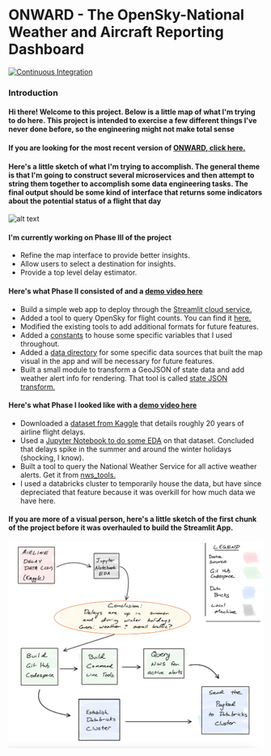 # ONWARD - The OpenSky-National Weather and Aircraft Reporting Dashboard

[![Continuous Integration](https://github.com/andrewkroening/ONWARD-Streamlit-App/actions/workflows/main.yml/badge.svg)](https://github.com/andrewkroening/ONWARD-Streamlit-App/actions/workflows/main.yml)

### Introduction

#### Hi there! Welcome to this project. Below is a little map of what I'm trying to do here. This project is intended to exercise a few different things I've never done before, so the engineering might not make total sense

#### If you are looking for the most recent version of [ONWARD, click here.](https://onward.streamlitapp.com/)

#### Here's a little sketch of what I'm trying to accomplish. The general theme is that I'm going to construct several microservices and then attempt to string them together to accomplish some data engineering tasks. The final output should be some kind of interface that returns some indicators about the potential status of a flight that day

![alt text](https://github.com/andrewkroening/ONWARD-Streamlit-App/blob/0faa42f9fd5ff6ba68067c99ef84cf423a945e9a/little_tools/Project_roadmap.png?raw=true)

#### I'm currently working on Phase III of the project

* Refine the map interface to provide better insights.
* Allow users to select a destination for insights.
* Provide a top level delay estimator.

#### Here's what Phase II consisted of and a [demo video here](https://youtu.be/8AwRbXZaN1c)

* Build a simple web app to deploy through the [Streamlit cloud service.](https://andrewkroening-onward-streamlit-app-streamlit-run-qga9dp.streamlitapp.com/)
* Added a tool to query OpenSky for flight counts. You can find it [here.](https://github.com/andrewkroening/ONWARD-Streamlit-App/blob/0faa42f9fd5ff6ba68067c99ef84cf423a945e9a/opensky_tools.py)
* Modified the existing tools to add additional formats for future features.
* Added a [constants](https://github.com/andrewkroening/ONWARD-Streamlit-App/blob/0faa42f9fd5ff6ba68067c99ef84cf423a945e9a/constants.py) to house some specific variables that I used throughout.
* Added a [data directory](https://github.com/andrewkroening/ONWARD-Streamlit-App/tree/main/data) for some specific data sources that built the map visual in the app and will be necessary for future features.
* Built a small module to transform a GeoJSON of state data and add weather alert info for rendering. That tool is called [state JSON transform.](https://github.com/andrewkroening/ONWARD-Streamlit-App/blob/a63352dc1888fa3588b093c962474b599f9f4d98/state_json_transform.py)

#### Here's what Phase I looked like with a [demo video here](https://youtu.be/RnMwroCijJQ)

* Downloaded a [dataset from Kaggle](https://www.kaggle.com/datasets/ryanjt/airline-delay-cause) that details roughly 20 years of airline flight delays.
* Used a [Jupyter Notebook to do some EDA](https://github.com/andrewkroening/ONWARD-Streamlit-App/blob/0faa42f9fd5ff6ba68067c99ef84cf423a945e9a/eda/Airline_Delay_EDA.ipynb) on that dataset. Concluded that delays spike in the summer and around the winter holidays (shocking, I know).
* Built a tool to query the National Weather Service for all active weather alerts. Get it from [nws_tools.](https://github.com/andrewkroening/ONWARD-Streamlit-App/blob/0faa42f9fd5ff6ba68067c99ef84cf423a945e9a/nws_tools.py)
* I used a databricks cluster to temporarily house the data, but have since depreciated that feature because it was overkill for how much data we have here.

#### If you are more of a visual person, here's a little sketch of the first chunk of the project before it was overhauled to build the Streamlit App.

![alt text](https://github.com/nogibjj/Flight-Delay-Project-Kroening/blob/fe7e31c6376132588065c531f956ed9b95173954/little_tools/Phase_I.png?raw=true)
